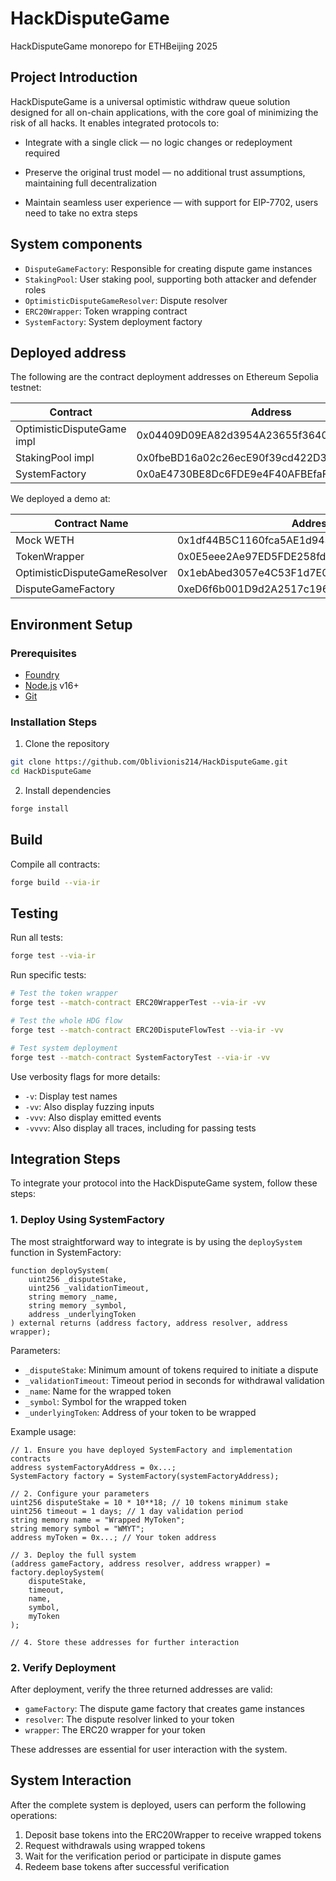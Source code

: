 # HackDisputeGame
HackDisputeGame monorepo for ETHBeijing 2025

## Project Introduction

HackDisputeGame is a universal optimistic withdraw queue solution designed for all on-chain applications, with the core goal of minimizing the risk of all hacks. It enables integrated protocols to:

- Integrate with a single click — no logic changes or redeployment required

- Preserve the original trust model — no additional trust assumptions, maintaining full decentralization

- Maintain seamless user experience — with support for EIP-7702, users need to take no extra steps

## System components

- `DisputeGameFactory`: Responsible for creating dispute game instances
- `StakingPool`: User staking pool, supporting both attacker and defender roles
- `OptimisticDisputeGameResolver`: Dispute resolver
- `ERC20Wrapper`: Token wrapping contract
- `SystemFactory`: System deployment factory

## Deployed address

The following are the contract deployment addresses on Ethereum Sepolia testnet:

| Contract  | Address |
|---------|------|
| OptimisticDisputeGame impl | 0x04409D09EA82d3954A23655f3640428C879F7442 |
| StakingPool impl | 0x0fbeBD16a02c26ecE90f39cd422D317C17dD808d |
| SystemFactory | 0x0aE4730BE8Dc6FDE9e4F40AFBEfaF63b3A383C1C |

We deployed a demo at:

| Contract Name | Address |
|---------|------|
| Mock WETH | 0x1df44B5C1160fca5AE1d9430D221A6c39CCEd00D |
| TokenWrapper | 0x0E5eee2Ae97ED5FDE258fdE27dB3d85c97124bC0 |
| OptimisticDisputeGameResolver | 0x1ebAbed3057e4C53F1d7E002046b3b832a330852 |
| DisputeGameFactory | 0xeD6f6b001D9d2A2517c196D56C29e2666056349A |

## Environment Setup

### Prerequisites

- [Foundry](https://getfoundry.sh/)
- [Node.js](https://nodejs.org/) v16+
- [Git](https://git-scm.com/)

### Installation Steps

1. Clone the repository

```bash
git clone https://github.com/Oblivionis214/HackDisputeGame.git
cd HackDisputeGame
```

2. Install dependencies

```bash
forge install
```

## Build

Compile all contracts:

```bash
forge build --via-ir
```

## Testing

Run all tests:

```bash
forge test --via-ir
```

Run specific tests:

```bash
# Test the token wrapper
forge test --match-contract ERC20WrapperTest --via-ir -vv

# Test the whole HDG flow
forge test --match-contract ERC20DisputeFlowTest --via-ir -vv

# Test system deployment
forge test --match-contract SystemFactoryTest --via-ir -vv
```

Use verbosity flags for more details:
- `-v`: Display test names
- `-vv`: Also display fuzzing inputs
- `-vvv`: Also display emitted events
- `-vvvv`: Also display all traces, including for passing tests

## Integration Steps

To integrate your protocol into the HackDisputeGame system, follow these steps:

### 1. Deploy Using SystemFactory

The most straightforward way to integrate is by using the `deploySystem` function in SystemFactory:

```solidity
function deploySystem(
    uint256 _disputeStake,
    uint256 _validationTimeout,
    string memory _name,
    string memory _symbol,
    address _underlyingToken
) external returns (address factory, address resolver, address wrapper);
```

Parameters:
- `_disputeStake`: Minimum amount of tokens required to initiate a dispute
- `_validationTimeout`: Timeout period in seconds for withdrawal validation
- `_name`: Name for the wrapped token
- `_symbol`: Symbol for the wrapped token
- `_underlyingToken`: Address of your token to be wrapped

Example usage:

```solidity
// 1. Ensure you have deployed SystemFactory and implementation contracts
address systemFactoryAddress = 0x...;
SystemFactory factory = SystemFactory(systemFactoryAddress);

// 2. Configure your parameters
uint256 disputeStake = 10 * 10**18; // 10 tokens minimum stake
uint256 timeout = 1 days; // 1 day validation period
string memory name = "Wrapped MyToken";
string memory symbol = "WMYT";
address myToken = 0x...; // Your token address

// 3. Deploy the full system
(address gameFactory, address resolver, address wrapper) = factory.deploySystem(
    disputeStake,
    timeout,
    name,
    symbol,
    myToken
);

// 4. Store these addresses for further interaction
```

### 2. Verify Deployment

After deployment, verify the three returned addresses are valid:
- `gameFactory`: The dispute game factory that creates game instances
- `resolver`: The dispute resolver linked to your token
- `wrapper`: The ERC20 wrapper for your token

These addresses are essential for user interaction with the system.

## System Interaction

After the complete system is deployed, users can perform the following operations:

1. Deposit base tokens into the ERC20Wrapper to receive wrapped tokens
2. Request withdrawals using wrapped tokens
3. Wait for the verification period or participate in dispute games
4. Redeem base tokens after successful verification

